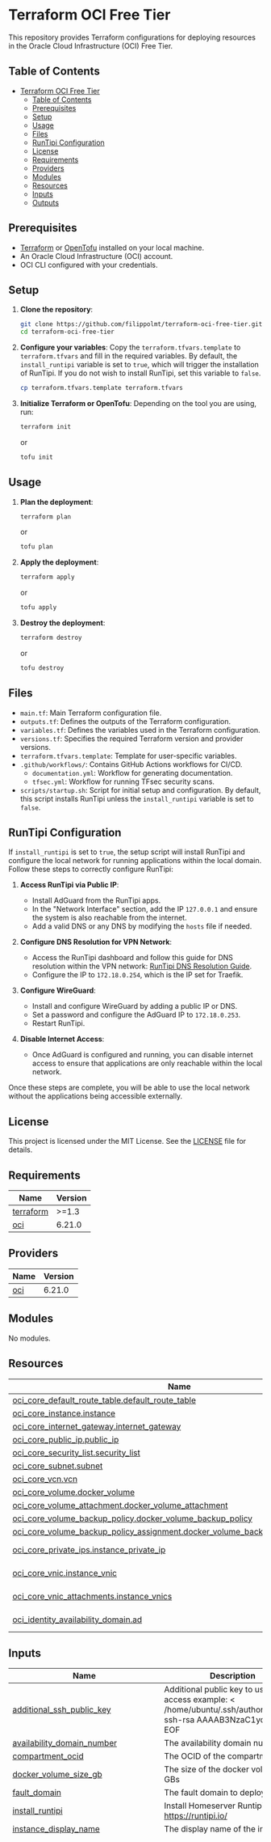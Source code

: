 # Terraform OCI Free Tier

This repository provides Terraform configurations for deploying resources in the Oracle Cloud Infrastructure (OCI) Free Tier.

## Table of Contents

- [Terraform OCI Free Tier](#terraform-oci-free-tier)
  - [Table of Contents](#table-of-contents)
  - [Prerequisites](#prerequisites)
  - [Setup](#setup)
  - [Usage](#usage)
  - [Files](#files)
  - [RunTipi Configuration](#runtipi-configuration)
  - [License](#license)
  - [Requirements](#requirements)
  - [Providers](#providers)
  - [Modules](#modules)
  - [Resources](#resources)
  - [Inputs](#inputs)
  - [Outputs](#outputs)

## Prerequisites

- [Terraform](https://developer.hashicorp.com/terraform/install) or [OpenTofu](https://opentofu.org/docs/intro/install/) installed on your local machine.
- An Oracle Cloud Infrastructure (OCI) account.
- OCI CLI configured with your credentials.

## Setup

1. **Clone the repository**:
    ```bash
    git clone https://github.com/filippolmt/terraform-oci-free-tier.git
    cd terraform-oci-free-tier
    ```

2. **Configure your variables**:
    Copy the `terraform.tfvars.template` to `terraform.tfvars` and fill in the required variables.
    By default, the `install_runtipi` variable is set to `true`, which will trigger the installation of RunTipi. If you do not wish to install RunTipi, set this variable to `false`.
    ```bash
    cp terraform.tfvars.template terraform.tfvars
    ```

3. **Initialize Terraform or OpenTofu**:
    Depending on the tool you are using, run:
    ```bash
    terraform init
    ```
    or
    ```bash
    tofu init
    ```

## Usage

1. **Plan the deployment**:
    ```bash
    terraform plan
    ```
    or
    ```bash
    tofu plan
    ```

2. **Apply the deployment**:
    ```bash
    terraform apply
    ```
    or
    ```bash
    tofu apply
    ```

3. **Destroy the deployment**:
    ```bash
    terraform destroy
    ```
    or
    ```bash
    tofu destroy
    ```

## Files

- `main.tf`: Main Terraform configuration file.
- `outputs.tf`: Defines the outputs of the Terraform configuration.
- `variables.tf`: Defines the variables used in the Terraform configuration.
- `versions.tf`: Specifies the required Terraform version and provider versions.
- `terraform.tfvars.template`: Template for user-specific variables.
- `.github/workflows/`: Contains GitHub Actions workflows for CI/CD.
    - `documentation.yml`: Workflow for generating documentation.
    - `tfsec.yml`: Workflow for running TFsec security scans.
- `scripts/startup.sh`: Script for initial setup and configuration. By default, this script installs RunTipi unless the `install_runtipi` variable is set to `false`.

## RunTipi Configuration

If `install_runtipi` is set to `true`, the setup script will install RunTipi and configure the local network for running applications within the local domain. Follow these steps to correctly configure RunTipi:

1. **Access RunTipi via Public IP**:
    - Install AdGuard from the RunTipi apps.
    - In the "Network Interface" section, add the IP `127.0.0.1` and ensure the system is also reachable from the internet.
    - Add a valid DNS or any DNS by modifying the `hosts` file if needed.

2. **Configure DNS Resolution for VPN Network**:
    - Access the RunTipi dashboard and follow this guide for DNS resolution within the VPN network: [RunTipi DNS Resolution Guide](https://runtipi.io/docs/guides/local-certificate#dns-resolution).
    - Configure the IP to `172.18.0.254`, which is the IP set for Traefik.

3. **Configure WireGuard**:
    - Install and configure WireGuard by adding a public IP or DNS.
    - Set a password and configure the AdGuard IP to `172.18.0.253`.
    - Restart RunTipi.

4. **Disable Internet Access**:
    - Once AdGuard is configured and running, you can disable internet access to ensure that applications are only reachable within the local network.

Once these steps are complete, you will be able to use the local network without the applications being accessible externally.

## License

This project is licensed under the MIT License. See the [LICENSE](./LICENSE) file for details.

<!-- BEGIN_TF_DOCS -->
## Requirements

| Name | Version |
|------|---------|
| <a name="requirement_terraform"></a> [terraform](#requirement\_terraform) | >=1.3 |
| <a name="requirement_oci"></a> [oci](#requirement\_oci) | 6.21.0 |

## Providers

| Name | Version |
|------|---------|
| <a name="provider_oci"></a> [oci](#provider\_oci) | 6.21.0 |

## Modules

No modules.

## Resources

| Name | Type |
|------|------|
| [oci_core_default_route_table.default_route_table](https://registry.terraform.io/providers/oracle/oci/6.21.0/docs/resources/core_default_route_table) | resource |
| [oci_core_instance.instance](https://registry.terraform.io/providers/oracle/oci/6.21.0/docs/resources/core_instance) | resource |
| [oci_core_internet_gateway.internet_gateway](https://registry.terraform.io/providers/oracle/oci/6.21.0/docs/resources/core_internet_gateway) | resource |
| [oci_core_public_ip.public_ip](https://registry.terraform.io/providers/oracle/oci/6.21.0/docs/resources/core_public_ip) | resource |
| [oci_core_security_list.security_list](https://registry.terraform.io/providers/oracle/oci/6.21.0/docs/resources/core_security_list) | resource |
| [oci_core_subnet.subnet](https://registry.terraform.io/providers/oracle/oci/6.21.0/docs/resources/core_subnet) | resource |
| [oci_core_vcn.vcn](https://registry.terraform.io/providers/oracle/oci/6.21.0/docs/resources/core_vcn) | resource |
| [oci_core_volume.docker_volume](https://registry.terraform.io/providers/oracle/oci/6.21.0/docs/resources/core_volume) | resource |
| [oci_core_volume_attachment.docker_volume_attachment](https://registry.terraform.io/providers/oracle/oci/6.21.0/docs/resources/core_volume_attachment) | resource |
| [oci_core_volume_backup_policy.docker_volume_backup_policy](https://registry.terraform.io/providers/oracle/oci/6.21.0/docs/resources/core_volume_backup_policy) | resource |
| [oci_core_volume_backup_policy_assignment.docker_volume_backup_policy_assignment](https://registry.terraform.io/providers/oracle/oci/6.21.0/docs/resources/core_volume_backup_policy_assignment) | resource |
| [oci_core_private_ips.instance_private_ip](https://registry.terraform.io/providers/oracle/oci/6.21.0/docs/data-sources/core_private_ips) | data source |
| [oci_core_vnic.instance_vnic](https://registry.terraform.io/providers/oracle/oci/6.21.0/docs/data-sources/core_vnic) | data source |
| [oci_core_vnic_attachments.instance_vnics](https://registry.terraform.io/providers/oracle/oci/6.21.0/docs/data-sources/core_vnic_attachments) | data source |
| [oci_identity_availability_domain.ad](https://registry.terraform.io/providers/oracle/oci/6.21.0/docs/data-sources/identity_availability_domain) | data source |

## Inputs

| Name | Description | Type | Default | Required |
|------|-------------|------|---------|:--------:|
| <a name="input_additional_ssh_public_key"></a> [additional\_ssh\_public\_key](#input\_additional\_ssh\_public\_key) | Additional public key to use for SSH access example: <<EOF > /home/ubuntu/.ssh/authorized\_keys ssh-rsa AAAAB3NzaC1yc2EAA EOF | `string` | `""` | no |
| <a name="input_availability_domain_number"></a> [availability\_domain\_number](#input\_availability\_domain\_number) | The availability domain number | `number` | `1` | no |
| <a name="input_compartment_ocid"></a> [compartment\_ocid](#input\_compartment\_ocid) | The OCID of the compartment | `string` | n/a | yes |
| <a name="input_docker_volume_size_gb"></a> [docker\_volume\_size\_gb](#input\_docker\_volume\_size\_gb) | The size of the docker volume in GBs | `string` | `"150"` | no |
| <a name="input_fault_domain"></a> [fault\_domain](#input\_fault\_domain) | The fault domain to deploy to | `string` | `"FAULT-DOMAIN-2"` | no |
| <a name="input_install_runtipi"></a> [install\_runtipi](#input\_install\_runtipi) | Install Homeserver Runtipi refs: https://runtipi.io/ | `bool` | `true` | no |
| <a name="input_instance_display_name"></a> [instance\_display\_name](#input\_instance\_display\_name) | The display name of the instance | `string` | `"DockerHost"` | no |
| <a name="input_instance_image_ocids_by_region"></a> [instance\_image\_ocids\_by\_region](#input\_instance\_image\_ocids\_by\_region) | The OCID of the image to use for the instance | `map(string)` | <pre>{<br/>  "af-johannesburg-1": "ocid1.image.oc1.af-johannesburg-1.aaaaaaaa7xnljvdm5kpk4m7zt7spaqyb3qjikwitnzpoebw7ggamy4exzv7a",<br/>  "ap-chuncheon-1": "ocid1.image.oc1.ap-chuncheon-1.aaaaaaaaqlcsenyb566zfbppypis3wnpdi5wzgvh6ni4njx6ni3b54h2f46a",<br/>  "ap-hyderabad-1": "ocid1.image.oc1.ap-hyderabad-1.aaaaaaaauqklehbg4utigurndarajxvpcrlokn7doqm2ctwplxqsni76wkza",<br/>  "ap-melbourne-1": "ocid1.image.oc1.ap-melbourne-1.aaaaaaaaxttpznd6kgln75wmdtalxmh374dc7vryk6ogxy4odv7ah5oh4coa",<br/>  "ap-mumbai-1": "ocid1.image.oc1.ap-mumbai-1.aaaaaaaaroeqq2dbas6jtuyszivuul4z2kec2fytvefcx4yn6nmxo2dmgo5a",<br/>  "ap-osaka-1": "ocid1.image.oc1.ap-osaka-1.aaaaaaaaslgmmzf52mm5i6fnyeudflxyfpdopd34vezjngyac7r4k4zvsxza",<br/>  "ap-seoul-1": "ocid1.image.oc1.ap-seoul-1.aaaaaaaamflo2tuozxfqsfe2ouyldnliqzzbzdnjgixjchsyl36zhz6ued5q",<br/>  "ap-singapore-1": "ocid1.image.oc1.ap-singapore-1.aaaaaaaazmtpusw5a62d2ohooa4q3nu3atfpv2hrldek72d3l5ikmghardsq",<br/>  "ap-sydney-1": "ocid1.image.oc1.ap-sydney-1.aaaaaaaaerkvnleaqrw5ugplx3k2el5l4pz4rr3exfbjna6ryj5fylocmnma",<br/>  "ap-tokyo-1": "ocid1.image.oc1.ap-tokyo-1.aaaaaaaal3hqdorzbtai6mc4bwggjshnog7u4i3xj7jz3v4xtimlmmkqy7ya",<br/>  "ca-montreal-1": "ocid1.image.oc1.ca-montreal-1.aaaaaaaaun5fmmveoxeebsdnbs3dp3llsfmf3ol657aa7d3bshvnacxa45eq",<br/>  "ca-toronto-1": "ocid1.image.oc1.ca-toronto-1.aaaaaaaauzynkrnddymm7346qpdzemhwqfigibq655ufdywbewpv2n4kmhtq",<br/>  "eu-amsterdam-1": "ocid1.image.oc1.eu-amsterdam-1.aaaaaaaal3y4fa7lj6deamse4m4ukkznfeoywb5h6r2y6qdwdqynh2rkx5tq",<br/>  "eu-frankfurt-1": "ocid1.image.oc1.eu-frankfurt-1.aaaaaaaaylcz7y7w6uolelzd6ruexuqkufkqqgg2nrr6xnvhtukysuolzv4q",<br/>  "eu-madrid-1": "ocid1.image.oc1.eu-madrid-1.aaaaaaaaw7wlmoprvzhu5ogyw6zjgdkclgyjidubfh2kzi27ns5tsl4agwcq",<br/>  "eu-marseille-1": "ocid1.image.oc1.eu-marseille-1.aaaaaaaao7fvqbnna7orz4xnnpv3vlitdnnmesnz4gk5pzgvfcxgmadmoc4q",<br/>  "eu-milan-1": "ocid1.image.oc1.eu-milan-1.aaaaaaaafofjducrv2pz7kj7thpbty2hyv37dtxce3x6cp5rwf2cngi7flva",<br/>  "eu-paris-1": "ocid1.image.oc1.eu-paris-1.aaaaaaaaqnoet4akmzpatmorbqio4srukhrd434xh6kg37jp6f4hdlt5mbiq",<br/>  "eu-stockholm-1": "ocid1.image.oc1.eu-stockholm-1.aaaaaaaavni5omi3qljq5umzlymbzxdczn3cmvgnfwb4tdfsls6qyehlv43q",<br/>  "eu-zurich-1": "ocid1.image.oc1.eu-zurich-1.aaaaaaaaswipxdoxr6pwu2mjk6lff5r4prkmuhufucw5kjaf7446ksx37d7q",<br/>  "il-jerusalem-1": "ocid1.image.oc1.il-jerusalem-1.aaaaaaaadzptbcjtrf7tx5sejgc7onb47u5ckrvakivyk6d2lueukm4uumsq",<br/>  "me-abudhabi-1": "ocid1.image.oc1.me-abudhabi-1.aaaaaaaaocrezb6kjxfj6ksp6xqpq2rvdxujxfk7sjrvcyjtavjs4eyzy4na",<br/>  "me-dubai-1": "ocid1.image.oc1.me-dubai-1.aaaaaaaaiiykp2iuznxgzrcrm2ln6o5nhfpfwuzlmwkvnmwgrzv747wfhowq",<br/>  "me-jeddah-1": "ocid1.image.oc1.me-jeddah-1.aaaaaaaaaicrqlmq7qfk7gh2dnw5ett3z5qqwzof7kzt7mwij6fmwzqhi22a",<br/>  "mx-monterrey-1": "ocid1.image.oc1.mx-monterrey-1.aaaaaaaaxqkk6akz7d2d356dk742kxq53kkfemewtlun6gj5jceeaddu2tkq",<br/>  "mx-queretaro-1": "ocid1.image.oc1.mx-queretaro-1.aaaaaaaakty7iicnprrzzdv7mr5onnbigbq6i4vaudobx3x6ya34uryrrmqa",<br/>  "sa-bogota-1": "ocid1.image.oc1.sa-bogota-1.aaaaaaaagpfqtybbtm5pikjd6qivrjd6d7p7y556rystirdayle6n3nxdzoa",<br/>  "sa-santiago-1": "ocid1.image.oc1.sa-santiago-1.aaaaaaaan4ex5fu662bmizpkpu3vxalty7j6waowogwmebiyijhiomin2yja",<br/>  "sa-saopaulo-1": "ocid1.image.oc1.sa-saopaulo-1.aaaaaaaaeor33zqzryd3smqgyg2arr4whsuobbtlwzxazovoto5vjnckaacq",<br/>  "sa-valparaiso-1": "ocid1.image.oc1.sa-valparaiso-1.aaaaaaaafj5y2dbizrqlr44ytyxukkejp3heuork3whgdec7h5sw3ckw7whq",<br/>  "sa-vinhedo-1": "ocid1.image.oc1.sa-vinhedo-1.aaaaaaaahwildebomq43h7xaufnbkgx6n2qvn5kihndcvkzmjy3vhwaqx5ka",<br/>  "uk-cardiff-1": "ocid1.image.oc1.uk-cardiff-1.aaaaaaaak55bg7dku2z3smbb3nczyj6jwmhlashfazcc3iemqmbwyjthic5a",<br/>  "uk-london-1": "ocid1.image.oc1.uk-london-1.aaaaaaaantzj7ujtr5wcojxtgc76oveoq5xcz7egczd56x67wivib3hfak3q",<br/>  "us-ashburn-1": "ocid1.image.oc1.iad.aaaaaaaai42i6avvfxqawj3bjl5uzhlyq5lqkqhbeg4lpo5corvwqgnvrloq",<br/>  "us-chicago-1": "ocid1.image.oc1.us-chicago-1.aaaaaaaazcw4u4fboyq5t33t7dj3jbwqvgy4jbkgxfmtxs2xxdnczshdhusa",<br/>  "us-phoenix-1": "ocid1.image.oc1.phx.aaaaaaaativnqm7keyzvvmetzp5cxlavfk5xyylt6w2epbjjjwmkv6xijnbq",<br/>  "us-sanjose-1": "ocid1.image.oc1.us-sanjose-1.aaaaaaaaouu2iwsejzxx3mqrczvmcx3az4jcnztjoysn3whf2oxamob22jqq"<br/>}</pre> | no |
| <a name="input_instance_shape"></a> [instance\_shape](#input\_instance\_shape) | The shape of the instance | `string` | `"VM.Standard.A1.Flex"` | no |
| <a name="input_instance_shape_boot_volume_size_gb"></a> [instance\_shape\_boot\_volume\_size\_gb](#input\_instance\_shape\_boot\_volume\_size\_gb) | The size of the boot volume in GBs | `string` | `"50"` | no |
| <a name="input_instance_shape_config_memory_gb"></a> [instance\_shape\_config\_memory\_gb](#input\_instance\_shape\_config\_memory\_gb) | The amount of memory in GBs for the instance | `string` | `"24"` | no |
| <a name="input_instance_shape_config_ocpus"></a> [instance\_shape\_config\_ocpus](#input\_instance\_shape\_config\_ocpus) | The number of OCPUs for the instance | `string` | `"4"` | no |
| <a name="input_oracle_api_key_fingerprint"></a> [oracle\_api\_key\_fingerprint](#input\_oracle\_api\_key\_fingerprint) | The fingerprint of the public key | `string` | n/a | yes |
| <a name="input_oracle_api_private_key_path"></a> [oracle\_api\_private\_key\_path](#input\_oracle\_api\_private\_key\_path) | The path to the private key | `string` | `"~/.oci/oci_api_key.pem"` | no |
| <a name="input_region"></a> [region](#input\_region) | The region to deploy to | `string` | `"eu-milan-1"` | no |
| <a name="input_runtipi_adguard_ip"></a> [runtipi\_adguard\_ip](#input\_runtipi\_adguard\_ip) | The IP of the AdGuard for Runtipi, WARNING: this IP should be in the subnet of the main network and different from the reverse proxy IP | `string` | `"172.18.0.253"` | no |
| <a name="input_runtipi_main_network_subnet"></a> [runtipi\_main\_network\_subnet](#input\_runtipi\_main\_network\_subnet) | The subnet of the main network for Runtipi | `string` | `"172.18.0.0/16"` | no |
| <a name="input_runtipi_reverse_proxy_ip"></a> [runtipi\_reverse\_proxy\_ip](#input\_runtipi\_reverse\_proxy\_ip) | The IP of the reverse proxy for Runtipi, WARNING: this IP should be in the subnet of the main network | `string` | `"172.18.0.254"` | no |
| <a name="input_security_list_rules"></a> [security\_list\_rules](#input\_security\_list\_rules) | The security list rules | <pre>list(object({<br/>    protocol  = string<br/>    source    = string<br/>    stateless = bool<br/>    tcp_options = object({<br/>      source_port_range = object({<br/>        min = number<br/>        max = number<br/>      })<br/>      min = number<br/>      max = number<br/>    })<br/>    udp_options = object({<br/>      source_port_range = object({<br/>        min = number<br/>        max = number<br/>      })<br/>      min = number<br/>      max = number<br/>    })<br/>    icmp_options = object({<br/>      type = number<br/>      code = number<br/>    })<br/>  }))</pre> | <pre>[<br/>  {<br/>    "icmp_options": null,<br/>    "protocol": "6",<br/>    "source": "0.0.0.0/0",<br/>    "stateless": false,<br/>    "tcp_options": {<br/>      "max": 22,<br/>      "min": 22,<br/>      "source_port_range": {<br/>        "max": 65535,<br/>        "min": 1<br/>      }<br/>    },<br/>    "udp_options": null<br/>  },<br/>  {<br/>    "icmp_options": null,<br/>    "protocol": "17",<br/>    "source": "0.0.0.0/0",<br/>    "stateless": false,<br/>    "tcp_options": null,<br/>    "udp_options": {<br/>      "max": 51820,<br/>      "min": 51820,<br/>      "source_port_range": {<br/>        "max": 65535,<br/>        "min": 1<br/>      }<br/>    }<br/>  },<br/>  {<br/>    "icmp_options": {<br/>      "code": 4,<br/>      "type": 3<br/>    },<br/>    "protocol": "1",<br/>    "source": "0.0.0.0/0",<br/>    "stateless": false,<br/>    "tcp_options": null,<br/>    "udp_options": null<br/>  }<br/>]</pre> | no |
| <a name="input_ssh_public_key"></a> [ssh\_public\_key](#input\_ssh\_public\_key) | The public key to use for SSH access | `string` | n/a | yes |
| <a name="input_tenancy_ocid"></a> [tenancy\_ocid](#input\_tenancy\_ocid) | The OCID of the tenancy | `string` | n/a | yes |
| <a name="input_user_ocid"></a> [user\_ocid](#input\_user\_ocid) | The OCID of the user to use for authentication | `string` | n/a | yes |
| <a name="input_vcn_cidr_block"></a> [vcn\_cidr\_block](#input\_vcn\_cidr\_block) | The CIDR block for the VCN | `string` | `"10.1.0.0/16"` | no |
| <a name="input_wireguard_client_configuration"></a> [wireguard\_client\_configuration](#input\_wireguard\_client\_configuration) | Adding a valid configuration for a WireGuard client will automatically install and configure it on the virtual machine. Example:<<EOF<br/><br/>[Interface]<br/>PrivateKey = aaaaaaaaaaaaaaa<br/>Address = 1.2.3.4/24<br/>DNS = 5.6.7.8<br/>DNS = 9.1.1.1<br/><br/>[Peer]<br/>PublicKey = bbbbbbbbbbbbbbbbbb<br/>PresharedKey = ccccccccccccccc<br/>AllowedIPs = 0.0.0.0/24<br/>Endpoint = dddddddddddddd<br/>PersistentKeepalive = 25<br/>EOF | `string` | `""` | no |

## Outputs

| Name | Description |
|------|-------------|
| <a name="output_instance_id"></a> [instance\_id](#output\_instance\_id) | The OCID of the instance |
| <a name="output_private_ip"></a> [private\_ip](#output\_private\_ip) | The private IP of the instance |
| <a name="output_public_ip"></a> [public\_ip](#output\_public\_ip) | The public IP of the instance |
<!-- END_TF_DOCS -->
